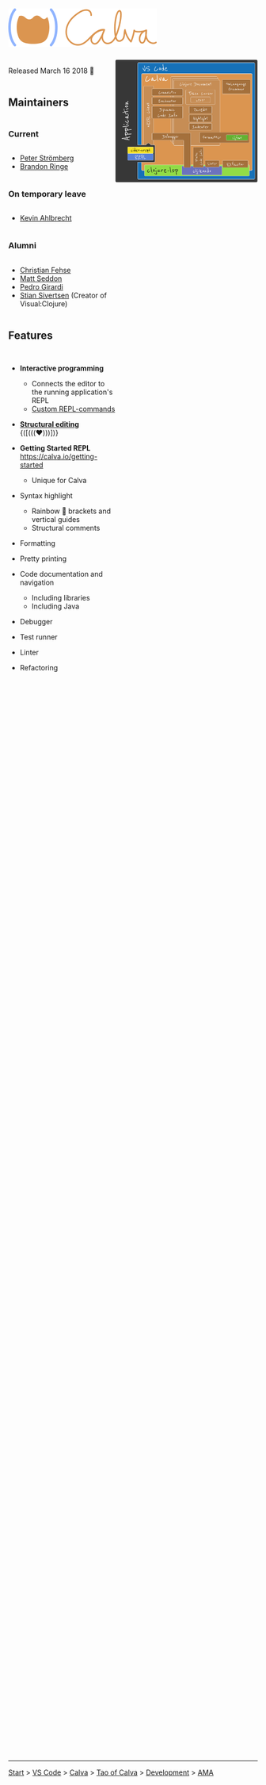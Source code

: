 <div style="height: 88vh;">

# ![](calva-logo-300w.png)


<div style="display: flex; flex-direction: row; justify-content: space-between; height: 84%; overflow-y: auto;">

  <div style="display: flex; flex-direction: column; flex: 3;">

Released March 16 2018  🎉


## Maintainers

### Current

* [Peter Strömberg](https://github.com/PEZ)
* [Brandon Ringe](https://github.com/bpringe)

### On temporary leave

* [Kevin Ahlbrecht](https://github.com/kstehn)

### Alumni

* [Christian Fehse](https://github.com/cfehse)
* [Matt Seddon](https://github.com/mseddon)
* [Pedro Girardi](https://github.com/pedrorgirardi)
* [Stian Sivertsen](https://github.com/sivertsenstian) (Creator of Visual:Clojure)

## Features

* **Interactive programming**
  * Connects the editor to the running application's REPL 
  * [Custom REPL-commands](https://calva.io/custom-commands/)
* **[Structural editing](https://calva.io/paredit)** {([(((♥️)))])}
* **Getting Started REPL** <br> https://calva.io/getting-started
  * Unique for Calva 
* Syntax highlight
  * Rainbow 🌈 brackets and vertical guides
  * Structural comments
* Formatting
* Pretty printing
* Code documentation and navigation
  * Including libraries
  * Including Java
* Debugger
* Test runner
* Linter
* Refactoring

  </div>
  <div style="display: flex; flex: 4; flex-direction: column; position: sticky; top: 0;">
    <img src="calva-architectural-overview.png";" />
  </div>

</div>
</div>

---

[Start](hello.md) > [VS Code](vscode.md) > [Calva](calva.md) > [Tao of Calva](tao-of-calva.md) > [Development](calva-dev.md) > [AMA](ama.md)